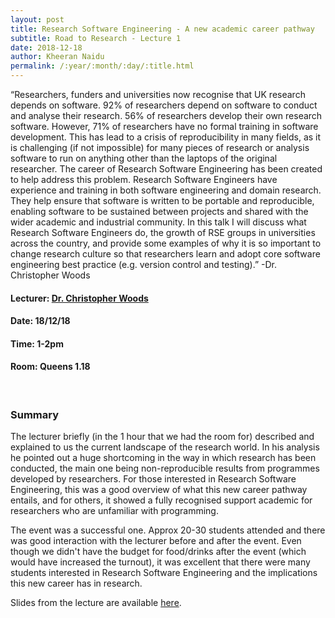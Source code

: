 ```yaml
---
layout: post
title: Research Software Engineering - A new academic career pathway
subtitle: Road to Research - Lecture 1
date: 2018-12-18
author: Kheeran Naidu
permalink: /:year/:month/:day/:title.html
---
```

“Researchers, funders and universities now recognise that UK research depends on software. 92% of researchers depend on software to conduct and analyse their research. 56% of researchers develop their own research software. However, 71% of researchers have no formal training in software development. This has lead to a crisis of reproducibility in many fields, as it is challenging (if not impossible) for many pieces of research or analysis software to run on anything other than the laptops of the original researcher. The career of Research Software Engineering has been created to help address this problem. Research Software Engineers have experience and training in both software engineering and domain research. They help ensure that software is written to be portable and reproducible, enabling software to be sustained between projects and shared with the wider academic and industrial community. In this talk I will discuss what Research Software Engineers do, the growth of RSE groups in universities across the country, and provide some examples of why it is so important to change research culture so that researchers learn and adopt core software engineering best practice (e.g. version control and testing).” -Dr. Christopher Woods
<br>

#### Lecturer:  [Dr. Christopher Woods](https://chryswoods.com)
#### Date:  18/12/18
#### Time:  1-2pm
#### Room:  Queens 1.18
<br>

### Summary
The lecturer briefly (in the 1 hour that we had the room for) described and explained to us the current landscape of the research world. In his analysis he pointed out a huge shortcoming in the way in which research has been conducted, the main one being non-reproducible results from programmes developed by researchers. For those interested in Research Software Engineering, this was a good overview of what this new career pathway entails, and for others, it showed a fully recognised support academic for researchers who are unfamiliar with programming.

The event was a successful one. Approx 20-30 students attended and there was good interaction with the lecturer before and after the event. Even though we didn't have the budget for food/drinks after the event (which would have increased the turnout), it was excellent that there were many students interested in Research Software Engineering and the implications this new career has in research.

Slides from the lecture are available [here](https://chryswoods.com/talks/index.html).
